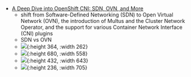 - [A Deep Dive into OpenShift CNI: SDN, OVN, and More](https://meatybytes.io/posts/openshift/ocp-features/overview/core-foundations/networking/cni/)
	- shift from Software-Defined Networking (SDN) to Open Virtual Network (OVN), the introduction of Multus and the Cluster Network Operator, and the support for various Container Network Interface (CNI) plugins
	- SDN vs OVN
	- ![](https://meatybytes.io/posts/openshift/ocp-features/overview/core-foundations/networking/cni/ocp-sdn-arch_hu6066ece0b3093b9ea0325a611669c4f6_28918_1320x0_resize_box_3.png){:height 364, :width 262}
	- ![](https://meatybytes.io/posts/openshift/ocp-features/overview/core-foundations/networking/cni/ovn-k8s-arch_hude9f3e33d74c2cc0afa0cb6a3e5d0f80_126021_1320x0_resize_box_3.png){:height 680, :width 558}
	- ![](https://meatybytes.io/posts/openshift/ocp-features/overview/core-foundations/networking/cni/ocp-multus-arch-cno_hu0f92491b9098c10688b1cd705ad70cee_86084_1320x0_resize_box_3.png){:height 432, :width 643}
	- ![](https://meatybytes.io/posts/openshift/ocp-features/overview/core-foundations/networking/cni/ocp-cni-updated_huf2d02d3a34e59430e8601b93da3ac834_199896_1320x0_resize_box_3.png){:height 236, :width 705}